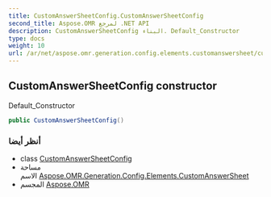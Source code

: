 ```yaml
---
title: CustomAnswerSheetConfig.CustomAnswerSheetConfig
second_title: Aspose.OMR لمرجع .NET API
description: CustomAnswerSheetConfig البناء. Default_Constructor
type: docs
weight: 10
url: /ar/net/aspose.omr.generation.config.elements.customanswersheet/customanswersheetconfig/customanswersheetconfig/
---
```

## CustomAnswerSheetConfig constructor

Default_Constructor

```csharp
public CustomAnswerSheetConfig()
```

### أنظر أيضا

* class [CustomAnswerSheetConfig](../)
* مساحة الاسم [Aspose.OMR.Generation.Config.Elements.CustomAnswerSheet](../../customanswersheetconfig/)
* المجسم [Aspose.OMR](../../../)


